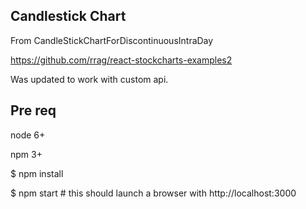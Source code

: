 ## Candlestick Chart

From CandleStickChartForDiscontinuousIntraDay

https://github.com/rrag/react-stockcharts-examples2

Was updated to work with custom api.

## Pre req
node 6+

npm 3+


$ npm install

$ npm start # this should launch a browser with http://localhost:3000

